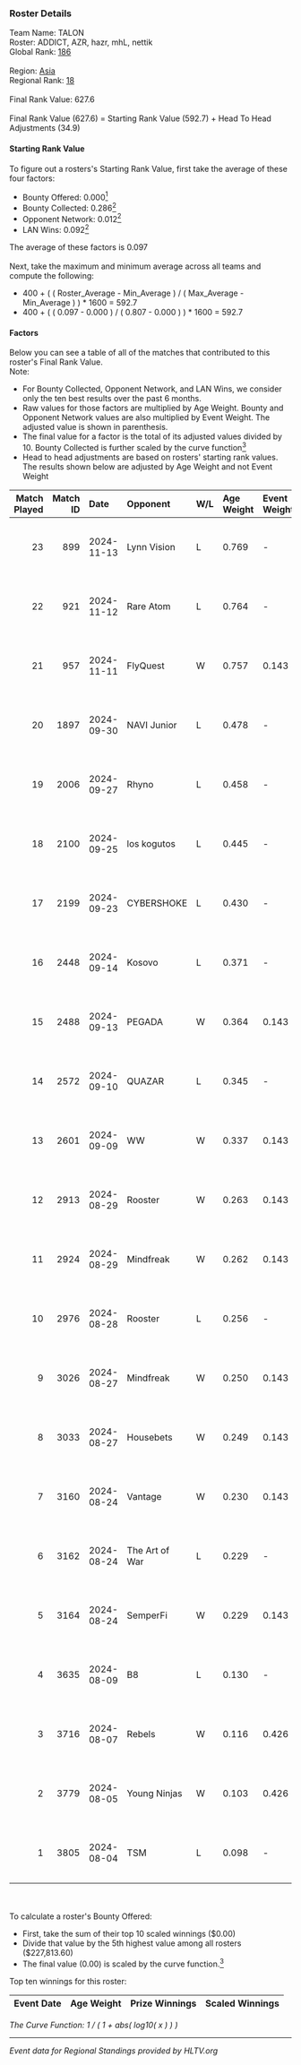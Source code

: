 ### Roster Details<br />
Team Name: TALON<br />
Roster: ADDICT, AZR, hazr, mhL, nettik<br />
Global Rank: [186](../../standings_global_2025_01_16.md)<br />
<br />
Region: [Asia]( ../../standings_asia_2025_01_16.md)<br />
Regional Rank: [18]( ../../standings_asia_2025_01_16.md)<br />
<br />
Final Rank Value:  627.6<br />
<br />
Final Rank Value (627.6) = Starting Rank Value (592.7) + Head To Head Adjustments (34.9)<br />

#### Starting Rank Value<br />
To figure out a rosters's Starting Rank Value, first take the average of these four factors:<br />
- Bounty Offered: 0.000[<sup>1</sup>](#table2)
- Bounty Collected: 0.286[<sup>2</sup>](#table1)
- Opponent Network: 0.012[<sup>2</sup>](#table1)
- LAN Wins: 0.092[<sup>2</sup>](#table1)

The average of these factors is 0.097<br />
<br />
Next, take the maximum and minimum average across all teams and compute the following:<br />
- 400 + ( ( Roster_Average - Min_Average ) / ( Max_Average - Min_Average ) ) * 1600 = 592.7
- 400 + ( ( 0.097 - 0.000 ) / ( 0.807 - 0.000 ) ) * 1600 = 592.7


#### Factors<br />
Below you can see a table of all of the matches that contributed to this roster's Final Rank Value.<br />
Note:<br />

- For Bounty Collected, Opponent Network, and LAN Wins, we consider only the ten best results over the past 6 months.
- Raw values for those factors are multiplied by Age Weight. Bounty and Opponent Network values are also multiplied by Event Weight. The adjusted value is shown in parenthesis.
- The final value for a factor is the total of its adjusted values divided by 10. Bounty Collected is further scaled by the curve function[<sup>3</sup>](#curveFunction)
- Head to head adjustments are based on rosters' starting rank values. The results shown below are adjusted by Age Weight and not Event Weight
<span id="table1"></span><br />


| Match Played | Match ID | Date       | Opponent       | W/L | Age Weight | Event Weight | Bounty Collected | Opponent Network | LAN Wins  | H2H Adj. | Roster                         |
| -: | -: | :- | :- | :- | :- | :- | :- | :- | :- | -: | :- |
|           23 |      899 | 2024-11-13 | Lynn Vision    | L   | 0.769      | -            | -                | -                | -         |    -3.55 | ADDICT, AZR, hazr, mhL, nettik |
|           22 |      921 | 2024-11-12 | Rare Atom      | L   | 0.764      | -            | -                | -                | -         |    -2.98 | ADDICT, AZR, hazr, mhL, nettik |
|           21 |      957 | 2024-11-11 | FlyQuest       | W   | 0.757      | 0.143        | 0.177 (0.019)    | 0.486 (0.053)    | 1 (0.757) |    23.41 | ADDICT, AZR, hazr, mhL, nettik |
|           20 |     1897 | 2024-09-30 | NAVI Junior    | L   | 0.478      | -            | -                | -                | -         |    -1.05 | ADDICT, AZR, hazr, mhL, nettik |
|           19 |     2006 | 2024-09-27 | Rhyno          | L   | 0.458      | -            | -                | -                | -         |    -4.56 | ADDICT, AZR, hazr, mhL, nettik |
|           18 |     2100 | 2024-09-25 | los kogutos    | L   | 0.445      | -            | -                | -                | -         |    -0.90 | ADDICT, AZR, hazr, mhL, nettik |
|           17 |     2199 | 2024-09-23 | CYBERSHOKE     | L   | 0.430      | -            | -                | -                | -         |    -2.69 | ADDICT, AZR, hazr, mhL, nettik |
|           16 |     2448 | 2024-09-14 | Kosovo         | L   | 0.371      | -            | -                | -                | -         |    -6.63 | ADDICT, AZR, hazr, mhL, nettik |
|           15 |     2488 | 2024-09-13 | PEGADA         | W   | 0.364      | 0.143        | 0.184 (0.010)    | 0.280 (0.015)    | 0 (0.000) |    11.07 | ADDICT, AZR, hazr, mhL, nettik |
|           14 |     2572 | 2024-09-10 | QUAZAR         | L   | 0.345      | -            | -                | -                | -         |    -4.78 | ADDICT, AZR, hazr, mhL, nettik |
|           13 |     2601 | 2024-09-09 | WW             | W   | 0.337      | 0.143        | 0.000 (0.000)    | 0.125 (0.006)    | 0 (0.000) |     4.02 | ADDICT, AZR, hazr, mhL, nettik |
|           12 |     2913 | 2024-08-29 | Rooster        | W   | 0.263      | 0.143        | 0.013 (0.000)    | 0.130 (0.005)    | 0 (0.000) |     5.08 | ADDICT, AZR, hazr, mhL, nettik |
|           11 |     2924 | 2024-08-29 | Mindfreak      | W   | 0.262      | 0.143        | 0.005 (0.000)    | 0.160 (0.006)    | 0 (0.000) |     5.39 | ADDICT, AZR, hazr, mhL, nettik |
|           10 |     2976 | 2024-08-28 | Rooster        | L   | 0.256      | -            | -                | -                | -         |    -3.11 | ADDICT, AZR, hazr, mhL, nettik |
|            9 |     3026 | 2024-08-27 | Mindfreak      | W   | 0.250      | 0.143        | 0.005 (0.000)    | 0.160 (0.006)    | 0 (0.000) |     5.18 | ADDICT, AZR, hazr, mhL, nettik |
|            8 |     3033 | 2024-08-27 | Housebets      | W   | 0.249      | 0.143        | 0.004 (0.000)    | 0.078 (0.003)    | 0 (0.000) |     4.52 | ADDICT, AZR, hazr, mhL, nettik |
|            7 |     3160 | 2024-08-24 | Vantage        | W   | 0.230      | 0.143        | 0.000 (0.000)    | -                | 0 (0.000) |     2.71 | ADDICT, AZR, hazr, mhL, nettik |
|            6 |     3162 | 2024-08-24 | The Art of War | L   | 0.229      | -            | -                | -                | -         |    -3.06 | ADDICT, AZR, hazr, mhL, nettik |
|            5 |     3164 | 2024-08-24 | SemperFi       | W   | 0.229      | 0.143        | -                | 0.075 (0.002)    | 0 (0.000) |     2.61 | ADDICT, AZR, hazr, mhL, nettik |
|            4 |     3635 | 2024-08-09 | B8             | L   | 0.130      | -            | -                | -                | -         |    -0.19 | ADDICT, AZR, hazr, mhL, nettik |
|            3 |     3716 | 2024-08-07 | Rebels         | W   | 0.116      | 0.426        | 0.035 (0.002)    | 0.336 (0.017)    | 0 (0.000) |     2.85 | ADDICT, AZR, hazr, mhL, nettik |
|            2 |     3779 | 2024-08-05 | Young Ninjas   | W   | 0.103      | 0.426        | 0.002 (0.000)    | 0.115 (0.005)    | -         |     2.12 | ADDICT, AZR, hazr, mhL, nettik |
|            1 |     3805 | 2024-08-04 | TSM            | L   | 0.098      | -            | -                | -                | -         |    -0.54 | ADDICT, AZR, hazr, mhL, nettik |

<br />
<span id="table2"></span><br />
To calculate a roster's Bounty Offered:<br />

- First, take the sum of their top 10 scaled winnings ($0.00)
- Divide that value by the 5th highest value among all rosters ($227,813.60)
- The final value (0.00) is scaled by the curve function.[<sup>3</sup>](#curveFunction)

Top ten winnings for this roster:<br />

| Event Date | Age Weight | Prize Winnings | Scaled Winnings |
| :- | -: | :- | :- |


<span id="curveFunction"></span>_The Curve Function: 1 / ( 1 + abs( log10( x ) ) )_<br />

---
_Event data for Regional Standings provided by HLTV.org_<br />
